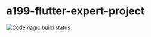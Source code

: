 # a199-flutter-expert-project
[![Codemagic build status](https://api.codemagic.io/apps/685240ada6262107e03371f3/flutter-workflow/status_badge.svg)](https://codemagic.io/app/685240ada6262107e03371f3/flutter-workflow/latest_build)
